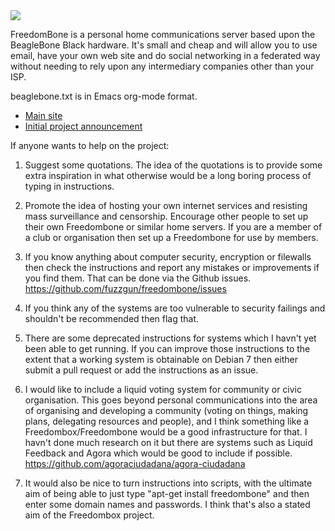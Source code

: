 <img src="https://github.com/fuzzgun/freedombone/blob/master/images/logo120.png?raw=true"/>

FreedomBone is a personal home communications server based upon the BeagleBone Black hardware. It's small and cheap and will allow you to use email, have your own web site and do social networking in a federated way without needing to rely upon any intermediary companies other than your ISP.

beaglebone.txt is in Emacs org-mode format.

* [Main site](http://freedombone.uk.to)
* [Initial project announcement](http://computationalist.uk.to/?x=entry:entry140101-121418)

If anyone wants to help on the project:

1. Suggest some quotations.  The idea of the quotations is to provide some extra inspiration in what otherwise would be a long boring process of typing in instructions.

2. Promote the idea of hosting your own internet services and resisting mass surveillance and censorship.  Encourage other people to set up their own Freedombone or similar home servers.  If you are a member of a club or organisation then set up a Freedombone for use by members.

3. If you know anything about computer security, encryption or filewalls then check the instructions and report any mistakes or improvements if you find them. That can be done via the Github issues. https://github.com/fuzzgun/freedombone/issues

4. If you think any of the systems are too vulnerable to security failings and shouldn't be recommended then flag that.

5. There are some deprecated instructions for systems which I havn't yet been able to get running. If you can improve those instructions to the extent that a working system is obtainable on Debian 7 then either submit a pull request or add the instructions as an issue.

6. I would like to include a liquid voting system for community or civic organisation. This goes beyond personal communications into the area of organising and developing a community (voting on things, making plans, delegating resources and people), and I think something like a Freedombox/Freedombone would be a good infrastructure for that. I havn't done much research on it but there are systems such as Liquid Feedback and Agora which would be good to include if possible. https://github.com/agoraciudadana/agora-ciudadana

5. It would also be nice to turn instructions into scripts, with the ultimate aim of being able to just type "apt-get install freedombone" and then enter some domain names and passwords. I think that's also a stated aim of the Freedombox project.
